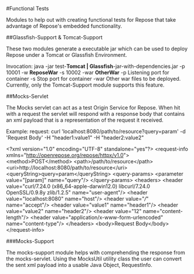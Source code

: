 #Functional Tests


Modules to help out with creating functional tests for Repose that take advantage of Repose's embedded functionality.

##Glassfish-Support & Tomcat-Support

These two modules generate a executable jar which can be used to deploy Repose under a Tomcat or Glassfish Environment.

Invocation: java -jar test-**Tomcat | Glassfish**-jar-with-dependencies.jar -p 10001 -w **ReposeWar** -s 10002 -war **OtherWar**
-p Listening port for container
-s Stop port for container
-war Other war files to be deployed. Currently, only the Tomcat-Support module supports this feature.

##Mocks-Servlet

The Mocks servlet can act as a test Origin Service for Repose. When hit with a request the servlet will respond
with a response body that contains an xml payload that is a representation of the request it received.

Example:
request: curl 'localhost:8080/path/to/resource?query=param' -d 'Request Body' -H "header1:value1" -H "header2:value2"

&lt;?xml version="1.0" encoding="UTF-8" standalone="yes"?&gt;
&lt;request-info xmlns="http://openrepose.org/repose/httpx/v1.0"&gt;
  &lt;method&gt;POST&lt;/method&gt;
  &lt;path&gt;/path/to/resource&lt;/path&gt;
  &lt;uri&gt;http://localhost:8080/path/to/resource&lt;/uri&gt;
  &lt;queryString&gt;query=param&lt;/queryString&gt;
  &lt;query-params&gt;
    &lt;parameter value="[param]" name="query"/&gt;
  &lt;/query-params&gt;
  &lt;headers&gt;
    &lt;header value="curl/7.24.0 (x86_64-apple-darwin12.0) libcurl/7.24.0 OpenSSL/0.9.8y zlib/1.2.5" name="user-agent"/&gt;
    &lt;header value="localhost:8080" name="host"/&gt;
    &lt;header value="*/*" name="accept"/&gt;
    &lt;header value="value1" name="header1"/&gt;
    &lt;header value="value2" name="header2"/&gt;
    &lt;header value="12" name="content-length"/&gt;
    &lt;header value="application/x-www-form-urlencoded" name="content-type"/&gt;
  &lt;/headers&gt;
  &lt;body&gt;Request Body&lt;/body&gt;
&lt;/request-info&gt;

###Mocks-Support


The mocks-support module helps with comprehending the response from the mocks-servlet. Using the MocksUtil utility class the user can convert the sent xml payload into a usable Java Object, RequestInfo.
